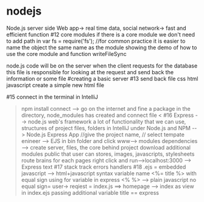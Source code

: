 # nodejs
Node.js server side 
Web app→ real time data, social network→ fast and efficient 
function
#12 core modules
if there is a core module we don't need to add path in 
var fs = require('fs');
//for common practice it is easier to name the object the same name as the module
showing the demo of how to use the core module and function writeFileSync

node.js code will be on the server when the client requests for the database this file is responsible for looking at the request and send back the information
or some file
#creating a basic server
#13 send back file css html javascript
create a simple new html file


#15 connect
in the terminal in IntelliJ
>npm install connect --> go on the internet and fine a package
in the directory, node_modules has created and connect file
<
#16 Express --> node.js web's framework
a lot of functionality that we can use, structures of project files, folders 
in IntelliJ under Node.js and NPM --> Node.js Express App
//give the project name, 
// select tempate enineer --> EJS
in bin folder and click www--> modules dependencies
--> create server, files, the core behind project
download additional modules
public that user can stores, images, javascripts, stylesheets
route brains for each pages
right click and run-->localhost:3000 --> Express text 
#17 stack track errors handlers
#18 .ejs = embedded javascript --> html+javascript
syntax variable name <%= title %> with equal sign using for variable in express
<% %> --> plain javascript no equal sign=
user-> reqiest = index.js ==> homepage --> index as view in index.ejs  passing additional variable 
title == express
